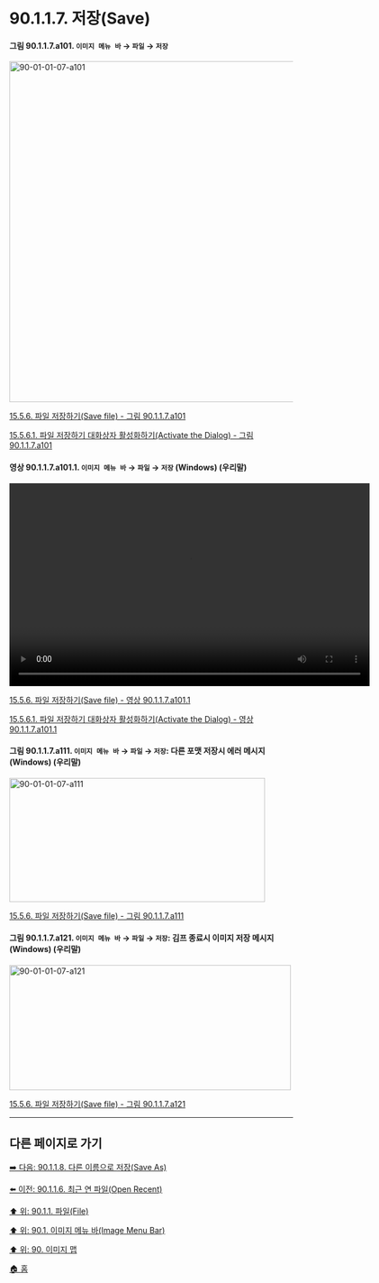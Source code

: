 # 90.1.1.7. 저장(Save)

<a id="90-01-01-07-a101"></a>

#### 그림 90.1.1.7.a101. `이미지 메뉴 바` → `파일` → `저장`
<img width="980" height="605" alt="90-01-01-07-a101" src="https://github.com/user-attachments/assets/27431997-a427-4cc7-a2d0-22a0e875b2c6" />

[15.5.6. 파일 저장하기(Save file) - 그림 90.1.1.7.a101](./15-05-06-00-save-file.md#90-01-01-07-a101)

[15.5.6.1. 파일 저장하기 대화상자 활성화하기(Activate the Dialog) - 그림 90.1.1.7.a101](./15-05-06-01-activate_the_dialog.md#90-01-01-07-a101)

<a id="90-01-01-07-a101-01"></a>

#### 영상 90.1.1.7.a101.1. `이미지 메뉴 바` → `파일` → `저장` (Windows) (우리말)
<video controls="controls" width="640" height="360" src="https://github.com/user-attachments/assets/739204e2-67d4-4d1e-a966-001971f8b001"></video>

[15.5.6. 파일 저장하기(Save file) - 영상 90.1.1.7.a101.1](./15-05-06-00-save-file.md#90-01-01-07-a101-01)

[15.5.6.1. 파일 저장하기 대화상자 활성화하기(Activate the Dialog) - 영상 90.1.1.7.a101.1](./15-05-06-01-activate_the_dialog.md#90-01-01-07-a101-01)

<a id="90-01-01-07-a111"></a>

#### 그림 90.1.1.7.a111. `이미지 메뉴 바` → `파일` → `저장`: 다른 포맷 저장시 에러 메시지 (Windows) (우리말)
<img width="454" height="220" alt="90-01-01-07-a111" src="https://github.com/user-attachments/assets/cca4c82c-e94a-4c6a-9a44-2f2428400eae" />

[15.5.6. 파일 저장하기(Save file) - 그림 90.1.1.7.a111](./15-05-06-00-save-file.md#90-01-01-07-a111)

<a id="90-01-01-07-a121"></a>

#### 그림 90.1.1.7.a121. `이미지 메뉴 바` → `파일` → `저장`: 김프 종료시 이미지 저장 메시지 (Windows) (우리말)
<img width="500" height="222" alt="90-01-01-07-a121" src="https://github.com/user-attachments/assets/cded812d-2d28-4264-b882-de7d1e0cfe4d" />

[15.5.6. 파일 저장하기(Save file) - 그림 90.1.1.7.a121](./15-05-06-00-save-file.md#90-01-01-07-a121)

***

## 다른 페이지로 가기

[➡️ 다음: 90.1.1.8. 다른 이름으로 저장(Save As)](./90-01-01-08-save_as.md)

[⬅️ 이전: 90.1.1.6. 최근 연 파일(Open Recent)](./90-01-01-06-open_recent.md)

[⬆️ 위: 90.1.1. 파일(File)](./90-01-01-00-file.md)

[⬆️ 위: 90.1. 이미지 메뉴 바(Image Menu Bar)](./90-01-00-image-menu-bar.md)

[⬆️ 위: 90. 이미지 맵](./90-00-image-map.md)

[🏠 홈](./00-home.md)